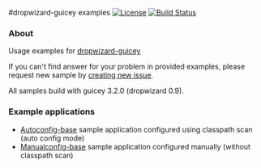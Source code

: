 #dropwizard-guicey examples
[![License](http://img.shields.io/badge/license-MIT-blue.svg?style=flat)](http://www.opensource.org/licenses/MIT)
[![Build Status](http://img.shields.io/travis/xvik/dropwizard-guicey-examples.svg)](https://travis-ci.org/xvik/dropwizard-guicey-examples)

### About

Usage examples for [dropwizard-guicey](https://github.com/xvik/dropwizard-guicey)

If you can't find answer for your problem in provided examples, please request new sample by 
[creating new issue](https://github.com/xvik/dropwizard-guicey-examples/issues).

All samples build with guicey 3.2.0 (dropwizard 0.9).

### Example applications

* [Autoconfig-base](https://github.com/xvik/dropwizard-guicey-examples/tree/master/autoconfig-base) 
sample application configured using classpath scan (auto config mode)
* [Manualconfig-base](https://github.com/xvik/dropwizard-guicey-examples/tree/master/manualconfig-base) 
sample application configured manually (without classpath scan)